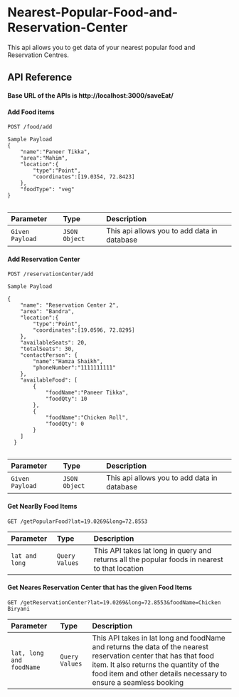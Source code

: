 # Nearest-Popular-Food-and-Reservation-Center
This api allows you to get data of your nearest popular food and Reservation Centres.


## API Reference
#### Base URL of the APIs is http://localhost:3000/saveEat/
#### Add Food items

```http
POST /food/add
```

```
Sample Payload
{
    "name":"Paneer Tikka",
    "area":"Mahim",
    "location":{
        "type":"Point",
        "coordinates":[19.0354, 72.8423]
    },
    "foodType": "veg"
}


```

| Parameter | Type     | Description                |
| :-------- | :------- | :------------------------- |
| `Given Payload` | `JSON Object` | This api allows you to add data in database |

#### Add Reservation Center

```http
POST /reservationCenter/add
```

```
Sample Payload

{
    "name": "Reservation Center 2",
    "area": "Bandra",
    "location":{
        "type":"Point",
        "coordinates":[19.0596, 72.8295]
    },
    "availableSeats": 20,
    "totalSeats": 30,
    "contactPerson": {
        "name":"Hamza Shaikh",
        "phoneNumber":"1111111111"
    },
    "availableFood": [
        {
            "foodName":"Paneer Tikka",
            "foodQty": 10
        },
        {
            "foodName":"Chicken Roll",
            "foodQty": 0
        }
    ]
  }


```

| Parameter | Type     | Description                |
| :-------- | :------- | :------------------------- |
| `Given Payload` | `JSON Object` | This api allows you to add data in database |


#### Get NearBy Food Items

```http
GET /getPopularFood?lat=19.0269&long=72.8553
```
| Parameter | Type     | Description                |
| :-------- | :------- | :------------------------- |
| `lat and long` | `Query Values` | This API takes lat long in query and returns all the popular foods in nearest to that location |


#### Get Neares Reservation Center that has the given Food Items

```http
GET /getReservationCenter?lat=19.0269&long=72.8553&foodName=Chicken Biryani
```
| Parameter | Type     | Description                |
| :-------- | :------- | :------------------------- |
| `lat, long and foodName` | `Query Values` | This API takes in lat long and foodName and returns the data of the nearest reservation center that has that food item. It also returns the quantity of the food item and other details necessary to ensure a seamless booking |

